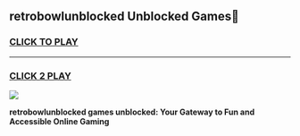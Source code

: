 
## retrobowlunblocked Unblocked Games👋
<h3>
<a href="https://news.freeplayer.one?title=retrobowlunblocked&ref=16F">CLICK TO PLAY</a></h3>
<hr>

<h3>
<a href="https://news.freeplayer.one?title=retrobowlunblocked&ref=16F">CLICK 2 PLAY</a>
  
</h3>

<a href="https://news.freeplayer.one?title=retrobowlunblocked&ref=16F/"><img src="https://clearcache.store/games.png"></a>


**retrobowlunblocked games unblocked: Your Gateway to Fun and Accessible Online Gaming**
